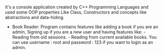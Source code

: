It's a console application created by C++ Programming Languages and used some OOP properties Like Class, Constructors and concepts like abstractions and data-hiding.
- Book Reader:
    Program contains features like adding a book if you are an admin,
    Signing up if you are a new user and having features like:
      - Reading from old sessions.
      - Reading from current available books.
  You can use username : root and password : 123 if you want to login as an admin.
    
